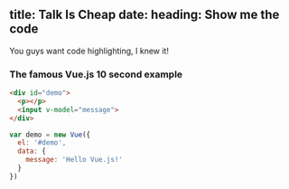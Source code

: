 title: Talk Is Cheap
date:
heading: Show me the code
---
You guys want code highlighting, I knew it!

### The famous Vue.js 10 second example

```html
<div id="demo">
  <p></p>
  <input v-model="message">
</div>
```

```js
var demo = new Vue({
  el: '#demo',
  data: {
    message: 'Hello Vue.js!'
  }
})
```
